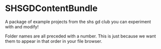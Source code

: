 # SHSGDContentBundle
A package of example projects from the shs gd club you can experiment with and modify!

Folder names are all preceded with a number. 
This is just because we want them to appear in that order in your file browser.